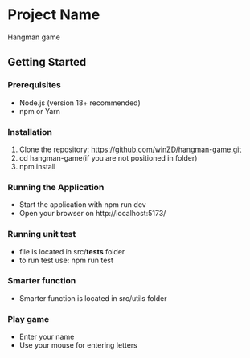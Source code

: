 # Project Name

Hangman game

## Getting Started

### Prerequisites

- Node.js (version 18+ recommended)
- npm or Yarn

### Installation

1. Clone the repository: https://github.com/winZD/hangman-game.git
2. cd hangman-game(if you are not positioned in folder)
3. npm install

### Running the Application

- Start the application with npm run dev
- Open your browser on http://localhost:5173/

### Running unit test

- file is located in src/**tests** folder
- to run test use: npm run test

### Smarter function

- Smarter function is located in src/utils folder

### Play game

- Enter your name
- Use your mouse for entering letters
